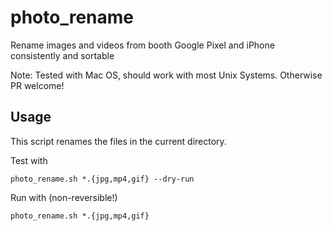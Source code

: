 # photo_rename
Rename images and videos from booth Google Pixel and iPhone consistently and sortable

Note: Tested with Mac OS, should work with most Unix Systems. Otherwise PR welcome!

## Usage
This script renames the files in the current directory.

Test with
```
photo_rename.sh *.{jpg,mp4,gif} --dry-run
```

Run with (non-reversible!)
```
photo_rename.sh *.{jpg,mp4,gif}
```

